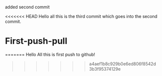 
added second commit

<<<<<<< HEAD
Hello all this is the third commit which goes into the second commit.
# First-push-pull
=======
Hello All this is first push to github!
>>>>>>> a4aef1b8c929b0e6ed806f8542d3b3f95374129e
